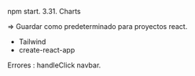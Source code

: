 npm start.
3.31. Charts

=> Guardar como predeterminado para proyectos react. 
  - Tailwind 
  - create-react-app

  Errores : handleClick navbar. 